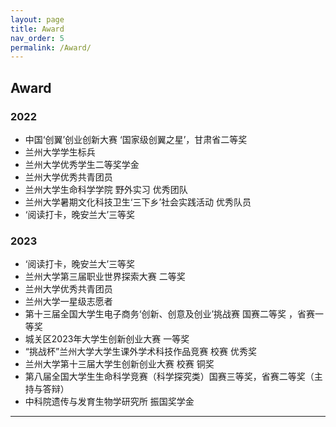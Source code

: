 ```yaml
---
layout: page
title: Award
nav_order: 5
permalink: /Award/
---
```

## Award 

### 2022 
- 中国‘创翼’创业创新大赛 ‘国家级创翼之星’，甘肃省二等奖 
- 兰州大学学生标兵
- 兰州大学优秀学生二等奖学金
- 兰州大学优秀共青团员
- 兰州大学生命科学学院 野外实习 优秀团队 
- 兰州大学暑期文化科技卫生‘三下乡’社会实践活动 优秀队员
- ‘阅读打卡，晚安兰大’三等奖

### 2023
- ‘阅读打卡，晚安兰大’三等奖
-  兰州大学第三届职业世界探索大赛 二等奖
-  兰州大学优秀共青团员
-  兰州大学一星级志愿者
-  第十三届全国大学生电子商务‘创新、创意及创业’挑战赛 国赛二等奖 ，省赛一等奖
-  城关区2023年大学生创新创业大赛 一等奖
-  “挑战杯”兰州大学大学生课外学术科技作品竞赛 校赛 优秀奖
-  兰州大学第十三届大学生创新创业大赛 校赛 铜奖
-  第八届全国大学生生命科学竞赛（科学探究类）国赛三等奖，省赛二等奖（主持与答辩）
-  中科院遗传与发育生物学研究所 振国奖学金

-----
